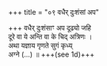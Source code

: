 +++
title = "०९ वधैर् दुःशंसां अप"

+++
वधैर् दुःशंसाꣳ अप दूढ्यो जहि  
दूरे वा ये अन्ति वा के चिद् अत्रिणः ।  
अथा यज्ञाय गृणते सुगं कृध्य्  
अग्ने (…) ॥ +++(see 1d)+++
